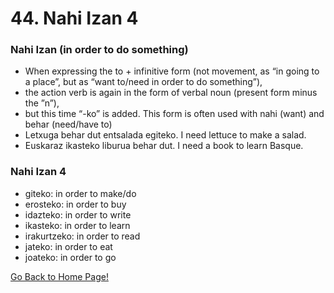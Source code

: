 # 44. Nahi Izan 4
###  Nahi Izan (in order to do something)
* When expressing the to + infinitive form (not movement, as “in going to a place”, but as “want to/need in order to do something”),
* the action verb is again in the form of verbal noun (present form minus the ”n”),
* but this time “-ko” is added. This form is often used with nahi (want) and behar (need/have to)
* Letxuga behar dut entsalada egiteko. I need lettuce to make a salad.
* Euskaraz ikasteko liburua behar dut. I need a book to learn Basque.

###  Nahi Izan 4
* giteko: in order to make/do
* erosteko: in order to buy
* idazteko: in order to write
* ikasteko: in order to learn
* irakurtzeko: in order to read
* jateko: in order to eat
* joateko: in order to go

[ Go Back to Home Page!](..)
